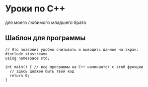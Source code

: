# Уроки по C++
для моего любимого младшего брата

## Шаблон для программы
```
// Это позволит удобно считывать и выводить данные на экран:
#include <iostream>
using namespace std;

int main() { // все программы на C++ начинаются с этой функции
  // здесь должен быть твой код
  return 0;
}
```
